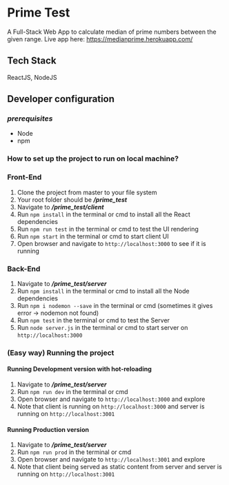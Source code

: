 # Prime Test
A Full-Stack Web App to calculate median of prime numbers between the given range. Live app here: https://medianprime.herokuapp.com/ 

## Tech Stack
ReactJS, NodeJS

## Developer configuration

### *prerequisites*
- Node
- npm

### How to set up the project to run on local machine?

### Front-End
1. Clone the project from master to your file system
2. Your root folder should be ***/prime_test***
3. Navigate to ***/prime_test/client***
4. Run ```npm install``` in the terminal or cmd to install all the React dependencies
5. Run ```npm run test``` in the terminal or cmd to test the UI rendering
6. Run ```npm start``` in the terminal or cmd to start client UI 
7. Open browser and navigate to ```http://localhost:3000``` to see if it is running

### Back-End
1. Navigate to ***/prime_test/server***
2. Run ```npm install``` in the terminal or cmd to install all the Node dependencies
3. Run ```npm i nodemon --save``` in the terminal or cmd (sometimes it gives error -> nodemon not found)
4. Run ```npm test``` in the terminal or cmd to test the Server
5. Run ```node server.js``` in the terminal or cmd to start server on ```http://localhost:3000```

### (Easy way) Running the project

#### Running Development version with hot-reloading
1. Navigate to ***/prime_test/server***
2. Run ```npm run dev``` in the terminal or cmd 
3. Open browser and navigate to ```http://localhost:3000``` and explore
4. Note that client is running on ```http://localhost:3000``` and server is running on ```http://localhost:3001```

#### Running Production version 
1. Navigate to ***/prime_test/server***
2. Run ```npm run prod``` in the terminal or cmd 
3. Open browser and navigate to ```http://localhost:3001``` and explore
4. Note that client being served as static content from server and server is running on ```http://localhost:3001```











